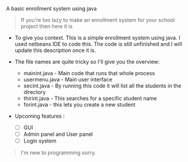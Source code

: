A basic enrollment system using java

> If you're too lazy to make an enrollment system for your school project then here it is

- To give you context. This is a simple enrollment system using java.
 I used netbeans IDE to code this. The code is still unfinished and
 I will update this description once it is.
 
- The file names are quite tricky so I'll give you the overview:
  - mainint.java - Main code that runs that whole process
  - usermenu.java - Main user interface
  - secint.java - By running this code it will list all the students in the directory
  - thirint.java - This searches for a specific student name
  - forint.java - this lets you create a new student

- Upcoming features :
  - [ ] GUI
  - [ ] Admin panel and User panel
  - [ ] Login system

> I'm new to programming sorry.





